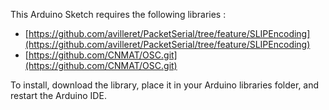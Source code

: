 This Arduino Sketch requires the following libraries :
 - [https://github.com/avilleret/PacketSerial/tree/feature/SLIPEncoding](https://github.com/avilleret/PacketSerial/tree/feature/SLIPEncoding)
 - [https://github.com/CNMAT/OSC.git](https://github.com/CNMAT/OSC.git)

To install, download the library, place it in your Arduino libraries folder, and restart the Arduino IDE.
